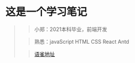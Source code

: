 # 这是一个学习笔记

>>小郑：2021本科毕业，前端开发
>
> >熟悉：javaScript HTML CSS React Antd
>
> >[语雀地址](https://www.yuque.com/muliminty)

